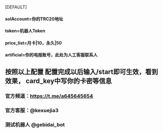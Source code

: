 [DEFAULT]
#### solAccount=你的TRC20地址
#### token=机器人Token
#### price_list=月卡|10，永久|50
#### artificial=你的电报账号，此处为人工客服联系人

## 按照以上配置 配置完成以后输入/start即可生效，看到效果， card_key中写你的卡密等信息

### 官方频道：https://t.me/a645645654
### 官方客服：@kexuejia3
### 测试机器人 @gebidai_bot